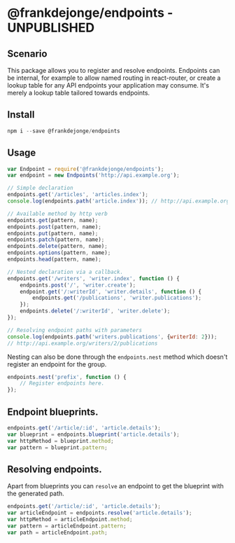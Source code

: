 # @frankdejonge/endpoints - UNPUBLISHED

## Scenario

This package allows you to register and resolve endpoints. Endpoints can be internal,
for example to allow named routing in react-router, or create a lookup table for any API
endpoints your application may consume. It's merely a lookup table tailored towards endpoints.

## Install

```js
npm i --save @frankdejonge/endpoints
```

## Usage

```js
var Endpoint = require('@frankdejonge/endpoints');
var endpoint = new Endpoints('http://api.example.org');

// Simple declaration
endpoints.get('/articles', 'articles.index');
console.log(endpoints.path('article.index')); // http://api.example.org/articles

// Available method by http verb
endpoints.get(pattern, name);
endpoints.post(pattern, name);
endpoints.put(pattern, name);
endpoints.patch(pattern, name);
endpoints.delete(pattern, name);
endpoints.options(pattern, name);
endpoints.head(pattern, name);

// Nested declaration via a callback.
endpoints.get('/writers', 'writer.index', function () {
    endpoints.post('/', 'writer.create');
    endpoint.get('/:writerId', 'writer.details', function () {
        endpoints.get('/publications', 'writer.publications');
    });
    endpoints.delete('/:writerId', 'writer.delete');
});

// Resolving endpoint paths with parameters
console.log(endpoints.path('writers.publications', {writerId: 2}));
// http://api.example.org/writers/2/publications
```

Nesting can also be done through the `endpoints.nest` method which doesn't register an
endpoint for the group.

```js
endpoints.nest('prefix', function () {
    // Register endpoints here.
});
```

## Endpoint blueprints.

```js
endpoints.get('/article/:id', 'article.details');
var blueprint = endpoints.blueprint('article.details');
var httpMethod = blueprint.method;
var pattern = blueprint.pattern;
```

## Resolving endpoints.

Apart from blueprints you can `resolve` an endpoint to get the blueprint with
the generated path.

```js
endpoints.get('/article/:id', 'article.details');
var articleEndpoint = endpoints.resolve('article.details');
var httpMethod = articleEndpoint.method;
var pattern = articleEndpoint.pattern;
var path = articleEndpoint.path;
```